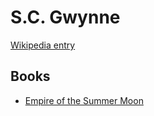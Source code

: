 # S.C. Gwynne

[Wikipedia entry](https://en.wikipedia.org/wiki/S.C._Gwynne)

## Books

- [Empire of the Summer Moon](Empire_of_the_Summer_Moon-_Quanah_Parker_and_the_Rise_and_Fall_of_the_Comanches__the_Most_Powerful_Indian_Tribe_in_American_History.md)
